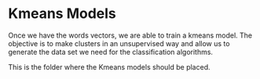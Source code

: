 # Kmeans Models

Once we have the words vectors, we are able to train a kmeans model. The objective is to make clusters in an unsupervised way and allow us to generate the data set we need for the classification algorithms.

This is the folder where the Kmeans models should be placed.
